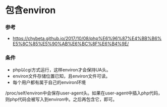 # 包含environ

### 参考

- https://chybeta.github.io/2017/10/08/php%E6%96%87%E4%BB%B6%E5%8C%85%E5%90%AB%E6%BC%8F%E6%B4%9E/

### 条件

- php以cgi方式运行，这样environ才会保持UA头。
- environ文件存储位置已知，且environ文件可读。
- 每个用户都有属于自己的environ环境

/proc/self/environ中会保存user-agent头。如果在user-agent中插入php代码，则php代码会被写入到environ中。之后再包含它，即可。
